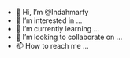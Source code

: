 - 👋 Hi, I’m @Indahmarfy
- 👀 I’m interested in ...
- 🌱 I’m currently learning ...
- 💞️ I’m looking to collaborate on ...
- 📫 How to reach me ...

<!---
Indahmarfy/Indahmarfy is a ✨ special ✨ repository because its `README.md` (this file) appears on your GitHub profile.
You can click the Preview link to take a look at your changes.
--->
